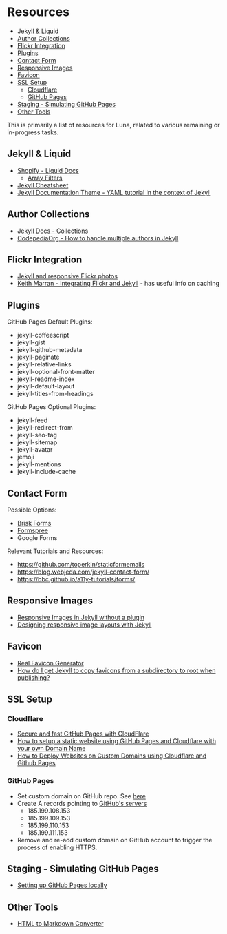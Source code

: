 # Resources

<!-- MarkdownTOC -->

* [Jekyll & Liquid](#jekyll--liquid)
* [Author Collections](#author-collections)
* [Flickr Integration](#flickr-integration)
* [Plugins](#plugins)
* [Contact Form](#contact-form)
* [Responsive Images](#responsive-images)
* [Favicon](#favicon)
* [SSL Setup](#ssl-setup)
  * [Cloudflare](#cloudflare)
  * [GitHub Pages](#github-pages)
* [Staging - Simulating GitHub Pages](#staging---simulating-github-pages)
* [Other Tools](#other-tools)

<!-- /MarkdownTOC -->


This is primarily a list of resources for Luna, related to various remaining or in-progress tasks.

<a id="jekyll--liquid"></a>
## Jekyll & Liquid

* [Shopify - Liquid Docs](https://shopify.github.io/liquid/filters/date/)
  * [Array Filters](https://help.shopify.com/en/themes/liquid/filters/array-filters)
* [Jekyll Cheatsheet](https://learn.cloudcannon.com/jekyll-cheat-sheet/)
* [Jekyll Documentation Theme - YAML tutorial in the context of Jekyll](https://idratherbewriting.com/documentation-theme-jekyll/mydoc_yaml_tutorial)

<a id="author-collections"></a>
## Author Collections

* [Jekyll Docs - Collections](https://jekyllrb.com/docs/step-by-step/09-collections/)
* [CodepediaOrg - How to handle multiple authors in Jekyll](https://www.codepedia.org/ama/how-to-handle-multiple-authors-in-jekyll/)

<a id="flickr-integration"></a>
## Flickr Integration

* [Jekyll and responsive Flickr photos](https://heipei.io/2016/05/28/jekyll-and-responsive-flickr-photos/)
* [Keith Marran - Integrating Flickr and Jekyll](http://www.marran.com/tech/integrating-flickr-and-jekyll) - has useful info on caching

<a id="plugins"></a>
## Plugins

GitHub Pages Default Plugins:

* jekyll-coffeescript
* jekyll-gist
* jekyll-github-metadata
* jekyll-paginate
* jekyll-relative-links
* jekyll-optional-front-matter
* jekyll-readme-index
* jekyll-default-layout
* jekyll-titles-from-headings

GitHub Pages Optional Plugins:

* jekyll-feed
* jekyll-redirect-from
* jekyll-seo-tag
* jekyll-sitemap
* jekyll-avatar
* jemoji
* jekyll-mentions
* jekyll-include-cache

<a id="contact-form"></a>
## Contact Form

Possible Options:

* [Brisk Forms](https://www.briskforms.com/)
* [Formspree](https://formspree.io/)
* Google Forms

Relevant Tutorials and Resources:

* https://github.com/toperkin/staticformemails
* https://blog.webjeda.com/jekyll-contact-form/
* https://bbc.github.io/a11y-tutorials/forms/

<a id="responsive-images"></a>
## Responsive Images

* [Responsive Images in Jekyll without a plugin](https://benseymour.com/2017/03/02/Responsive-Images-in-Jekyll-without-a-plugin)
* [Designing responsive image layouts with Jekyll](https://www.lizheidner.com/front-end/responsive-images/)

<a id="favicon"></a>
## Favicon

* [Real Favicon Generator](https://realfavicongenerator.net/)
* [How do I get Jekyll to copy favicons from a subdirectory to root when publishing?](https://stackoverflow.com/questions/52223620/how-do-i-get-jekyll-to-copy-favicons-from-a-subdirectory-to-root-when-publishing)

<a id="ssl-setup"></a>
## SSL Setup

<a id="cloudflare"></a>
### Cloudflare

* [Secure and fast GitHub Pages with CloudFlare](https://blog.cloudflare.com/secure-and-fast-github-pages-with-cloudflare/)
* [How to setup a static website using GitHub Pages and Cloudflare with your own Domain Name](https://www.codementor.io/landonpatmore/how-to-setup-a-static-website-using-github-pages-and-cloudflare-with-your-own-domain-name-jb99nbuoe)
* [How to Deploy Websites on Custom Domains using Cloudflare and Github Pages](https://medium.com/crowdbotics/annie-azana-how-to-deploy-websites-using-cloudflare-and-github-pages-c415c55fea36)

<a id="github-pages"></a>
### GitHub Pages

* Set custom domain on GitHub repo. See [here](https://help.github.com/en/articles/adding-or-removing-a-custom-domain-for-your-github-pages-site)
* Create A records pointing to [GitHub's servers](https://help.github.com/en/articles/setting-up-an-apex-domain#configuring-a-records-with-your-dns-provider)
  * 185.199.108.153
  * 185.199.109.153
  * 185.199.110.153
  * 185.199.111.153
* Remove and re-add custom domain on GitHub account to trigger the process of enabling HTTPS.

<a id="staging---simulating-github-pages"></a>
## Staging - Simulating GitHub Pages

* [Setting up GitHub Pages locally](https://help.github.com/en/articles/setting-up-your-github-pages-site-locally-with-jekyll#keeping-your-site-up-to-date-with-the-github-pages-gem)

<a id="other-tools"></a>
## Other Tools

* [HTML to Markdown Converter](https://www.browserling.com/tools/html-to-markdown)
